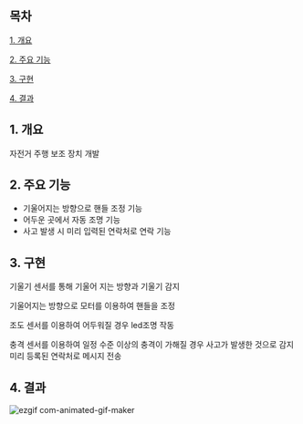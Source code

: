 ## 목차
[1. 개요](#1-개요)

[2. 주요 기능](#2-주요-기능)

[3. 구현](#3-구현)

[4. 결과](#4-결과)

## 1. 개요

자전거 주행 보조 장치 개발

## 2. 주요 기능

- 기울어지는 방향으로 핸들 조정 기능
- 어두운 곳에서 자동 조명 기능
- 사고 발생 시 미리 입력된 연락처로 연락 기능

## 3. 구현

기울기 센서를 통해 기울어 지는 방향과 기울기 감지

기울어지는 방향으로 모터를 이용하여 핸들을 조정


조도 센서를 이용하여 어두워질 경우 led조명 작동

충격 센서를 이용하여 일정 수준 이상의 충격이 가해질 경우 
사고가 발생한 것으로 감지 
미리 등록된 연락처로 메시지 전송


## 4. 결과
![ezgif com-animated-gif-maker](https://github.com/user-attachments/assets/a91fd7cf-b8ea-4c6d-afcd-a07456a7aefd)
